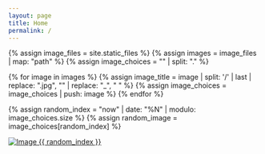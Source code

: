 ```yaml
---
layout: page
title: Home
permalink: /
---
```


{% assign image_files = site.static_files %}
{% assign images = image_files | map: "path" %}
{% assign image_choices = "" | split: "." %}

{% for image in images %}
{% assign image_title = image | split: '/' | last | replace: ".jpg", "" | replace: "_", " " %}
{% assign image_choices = image_choices | push: image %}
{% endfor %}

{% assign random_index = "now" | date: "%N" | modulo: image_choices.size %}
{% assign random_image = image_choices[random_index] %}

<div class="image">
    <a href="{{ random_image }}" class="lightbox" data-lightbox="gallery" target="_blank">
        <img src="{{ random_image }}" alt="Image {{ random_index }}" loading="lazy" />
    </a>
</div>
